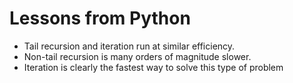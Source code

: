 # Lessons from Python
* Tail recursion and iteration run at similar efficiency.
* Non-tail recursion is many orders of magnitude slower.
* Iteration is clearly the fastest way to solve this type of problem
